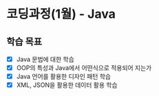 # 코딩과정(1월) - Java

## 학습 목표

- [x] Java 문법에 대한 학습
- [x] OOP의 특성과 Java에서 어떤식으로 적용되어 지는가
- [x] Java 언어를 활용한 디자인 패턴 학습
- [x] XML, JSON을 활용한 데이터 활용 학습
